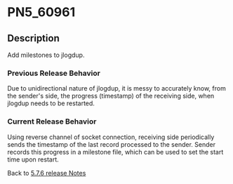 # PN5_60961

<PageHeader />

## Description

Add milestones to jlogdup.

### Previous Release Behavior

Due to unidirectional nature of jlogdup, it is messy to accurately know, from the sender's side, the progress (timestamp) of the receiving side, when jlogdup needs to be restarted.

### Current Release Behavior

Using reverse channel of socket connection, receiving side periodically sends the timestamp of the last record processed to the sender. Sender records this progress in a milestone file, which can be used to set the start time upon restart.

Back to [5.7.6 release Notes](../jbase-5.7.6-release-notes/README.md)

  
<PageFooter />
